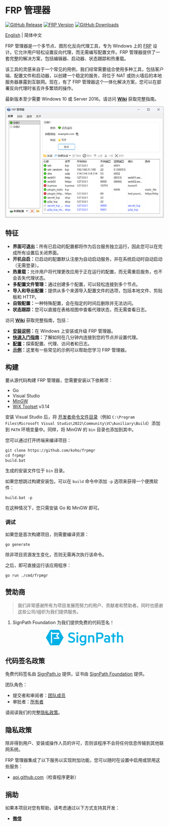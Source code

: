 # FRP 管理器

[![GitHub Release](https://img.shields.io/github/tag/koho/frpmgr.svg?label=release)](https://github.com/koho/frpmgr/releases)
[![FRP Version](https://img.shields.io/endpoint?url=https%3A%2F%2Fgo.shields.workers.dev%2Fkoho%2Ffrpmgr%2Fmaster%3Fname%3Dfrp)](https://github.com/fatedier/frp)
[![GitHub Downloads](https://img.shields.io/github/downloads/koho/frpmgr/total.svg)](https://github.com/koho/frpmgr/releases)

[English](README.md) | 简体中文

FRP 管理器是一个多节点、图形化反向代理工具，专为 Windows 上的 [FRP](https://github.com/fatedier/frp) 设计。它允许用户轻松设置反向代理，而无需编写配置文件。FRP 管理器提供了一套完整的解决方案，包括编辑器、启动器、状态跟踪和热重载。

该工具的灵感来自于一个常见的用例，我们经常需要组合使用多种工具，包括客户端、配置文件和启动器，以创建一个稳定的服务，将位于 NAT 或防火墙后的本地服务器暴露到互联网。现在，有了 FRP 管理器这个一体化解决方案，您可以在部署反向代理时省去许多繁琐的操作。

最新版本至少需要 Windows 10 或 Server 2016。请访问 **[Wiki](https://github.com/koho/frpmgr/wiki)** 获取完整指南。

![screenshot](/docs/screenshot_zh.png)

## 特征

- **界面可退出：**&#8203;所有已启动的配置都将作为后台服务独立运行，因此您可以在完成所有设置后关闭界面。
- **开机自启：**&#8203;已启动的配置默认注册为自动启动服务，并在系统启动时自动启动（无需登录）。
- **热重载：**&#8203;允许用户将代理更改应用于正在运行的配置，而无需重启服务，也不会丢失代理状态。
- **多配置文件管理：**&#8203;通过创建多个配置，可以轻松连接到多个节点。
- **导入和导出配置：**&#8203;提供从多个来源导入配置文件的选项，包括本地文件、剪贴板和 HTTP。
- **自毁配置：**&#8203;一种特殊配置，会在指定的时间后删除并无法访问。
- **状态跟踪：**&#8203;您可以直接在表格视图中查看代理状态，而无需查看日志。

访问 **[Wiki](https://github.com/koho/frpmgr/wiki)** 获取完整指南，包括：

- **[安装说明](https://github.com/koho/frpmgr/wiki#how-to-install)：**&#8203;在 Windows 上安装或升级 FRP 管理器。
- **[快速入门指南](https://github.com/koho/frpmgr/wiki/Quick-Start)：**&#8203;了解如何在几分钟内连接到您的节点并设置代理。
- **[配置](https://github.com/koho/frpmgr/wiki/Configuration)：**&#8203;探索配置、代理、访问者和日志。
- **[示例](https://github.com/koho/frpmgr/wiki/Examples)：**&#8203;这里有一些常见的示例可以帮助您学习 FRP 管理器。

## 构建

要从源代码构建 FRP 管理器，您需要安装以下依赖项：

- Go
- Visual Studio
- [MinGW](https://www.mingw-w64.org/)
- [WiX Toolset](https://wixtoolset.org/) v3.14

安装 Visual Studio 后，将 [开发者命令文件目录](https://learn.microsoft.com/en-us/cpp/build/building-on-the-command-line?view=msvc-170#developer_command_file_locations)（例如 `C:\Program Files\Microsoft Visual Studio\2022\Community\VC\Auxiliary\Build`）添加到 `PATH` 环境变量中。同样，将 MinGW 的 `bin` 目录也添加到其中。

您可以通过打开终端来编译项目：

```shell
git clone https://github.com/koho/frpmgr
cd frpmgr
build.bat
```

生成的安装文件位于 `bin` 目录。

如果您想跳过构建安装包，可以在 `build` 命令中添加 `-p` 选项来获得一个便携软件：

```shell
build.bat -p
```

在这种情况下，您只需安装 Go 和 MinGW 即可。

### 调试

如果您是首次构建项目，则需要编译资源：

```shell
go generate
```

除非项目资源发生变化，否则无需再次执行该命令。

之后，即可直接运行该应用程序：

```shell
go run ./cmd/frpmgr
```

## 赞助商

> 我们非常感谢所有为项目发展而努力的用户、贡献者和赞助者。同时也感谢这些公司/组织为我们提供服务。

1. SignPath Foundation 为我们提供免费的代码签名！
<p align=center>
	<a href="https://about.signpath.io/">
 		<img src="./docs/sponsor_signpath.png" alt="SignPath Logo" height=50 />
	</a>
</p>

## 代码签名政策

免费代码签名由 [SignPath.io](https://about.signpath.io/) 提供，证书由 [SignPath Foundation](https://signpath.org/) 提供。

团队角色：

- 提交者和审阅者：[团队成员](https://github.com/koho/frpmgr/graphs/contributors)
- 审批者：[所有者](https://github.com/koho)

请阅读我们的完整[隐私政策](#隐私政策)。

## 隐私政策

除非得到用户、安装或操作人员的许可，否则该程序不会将任何信息传输到其他联网系统。

FRP 管理器集成了以下服务以实现附加功能，您可以随时在设置中启用或禁用这些服务：

- [api.github.com](https://docs.github.com/en/site-policy/privacy-policies/github-general-privacy-statement)（检查程序更新）

## 捐助

如果本项目对您有帮助，请考虑通过以下方式支持其开发：

- [**微信**](/docs/donate-wechat.jpg)
